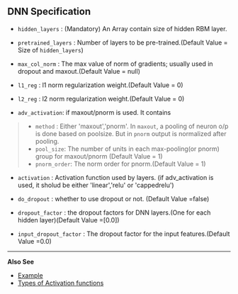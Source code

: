 DNN Specification
-----------------

* `hidden_layers` : (Mandatory) An Array contain size of hidden RBM layer.
* `pretrained_layers` : Number of layers to be pre-trained.(Default Value = Size of `hidden_layers`)

* `max_col_norm` : The max value of norm of gradients; usually used in dropout and maxout.(Default Value = null)
* `l1_reg` : l1 norm regularization weight.(Default Value = 0)
* `l2_reg` : l2 norm regularization weight.(Default Value = 0)

* `adv_activation`: if maxout/pnorm is used. It contains

> * `method` : Either 'maxout','pnorm'. In `maxout`, a pooling of neuron o/p is done based on poolsize. But in `pnorm` output is normalized after pooling.
> * `pool_size`:  The number of units in each max-pooling(or pnorm) group for maxout/pnorm (Default Value = 1)
> * `pnorm_order`: The norm order for pnorm.(Default Value = 1)

* `activation`    : Activation function used by layers. (if adv_activation is used, it sholud be either 'linear','relu' or 'cappedrelu')

* `do_dropout` : whether to use dropout or not. (Default Value =false)
* `dropout_factor` : the dropout factors for DNN layers.(One for each hidden layer)(Default Value =[0.0])
* `input_dropout_factor` : The dropout factor for the input features.(Default Value =0.0)

___________________________________________________________________________________
**Also See**

* [Example]({{site.githubUrl}}/tree/master/sample_config/MNIST/DNN/dnn_spec.json)
* [Types of Activation functions](#activation-functions)

